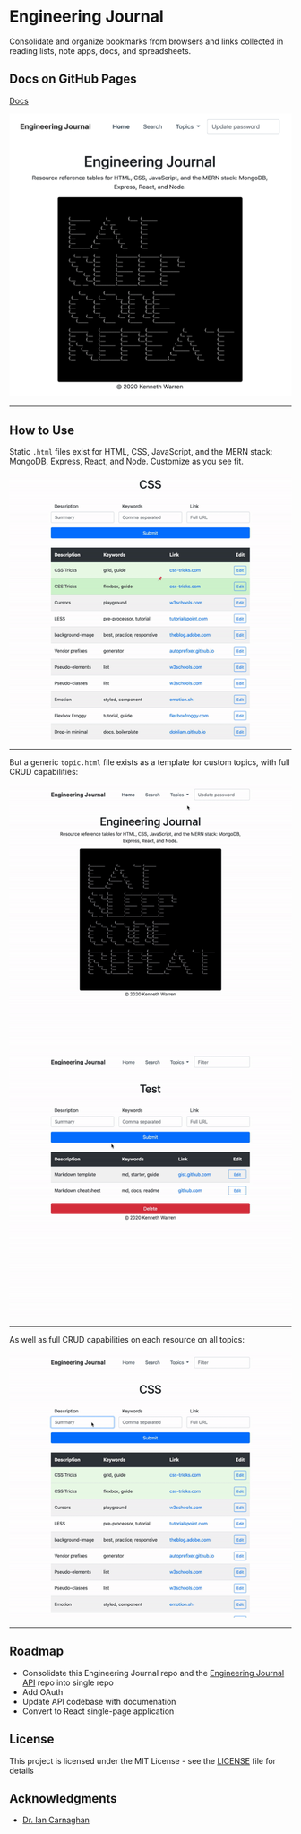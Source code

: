# Engineering Journal

Consolidate and organize bookmarks from browsers and links collected in reading lists, note apps, docs, and spreadsheets.

## Docs on GitHub Pages
[Docs](https://warrenmfg.github.io/engineering-journal/)

![index.html](gifs/index.png)

***

## How to Use

Static `.html` files exist for HTML, CSS, JavaScript, and the MERN stack: MongoDB, Express, React, and Node. Customize as you see fit.

![CSS](gifs/css.gif)

***

But a generic `topic.html` file exists as a template for custom topics, with full CRUD capabilities:

![Add topic](gifs/add-topic.gif)
![Edit topic name](gifs/edit-topic-name.gif)

***

As well as full CRUD capabilities on each resource on all topics:

![Edit resource](gifs/edit-resource.gif)

***

## Roadmap

- Consolidate this Engineering Journal repo and the [Engineering Journal API](https://github.com/WarrenMfg/engineering-journal-api) repo into single repo
- Add OAuth
- Update API codebase with documenation
- Convert to React single-page application

## License

This project is licensed under the MIT License - see the [LICENSE](LICENSE) file for details

## Acknowledgments

- [Dr. Ian Carnaghan](https://www.carnaghan.com/)
